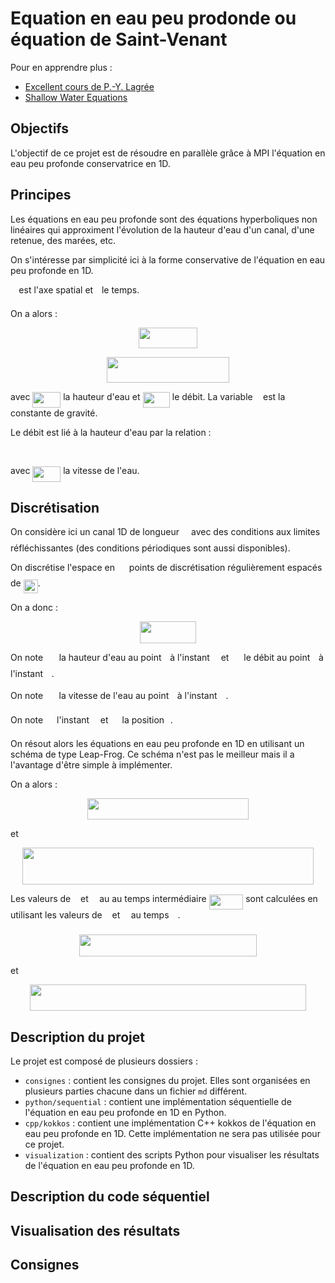 # Equation en eau peu prodonde ou équation de Saint-Venant

Pour en apprendre plus :
- [Excellent cours de P.-Y. Lagrée](http://www.lmm.jussieu.fr/~lagree/COURS/MFEnv/code_C_saintvenant.pdf)
- [Shallow Water Equations](https://en.wikipedia.org/wiki/Shallow_water_equations)

## Objectifs

L'objectif de ce projet est de résoudre en parallèle grâce à MPI l'équation en eau peu profonde conservatrice en 1D.

## Principes

Les équations en eau peu profonde sont des équations hyperboliques non linéaires qui approximent l'évolution de la hauteur d'eau d'un canal, d'une retenue, des marées, etc. 

On s'intéresse par simplicité ici à la forme conservative de l'équation en eau peu profonde en 1D.

<img src=".extra//332cc365a4987aacce0ead01b8bdcc0b.svg?invert_in_darkmode" align=middle width=9.39498779999999pt height=14.15524440000002pt/> est l'axe spatial et <img src=".extra//4f4f4e395762a3af4575de74c019ebb5.svg?invert_in_darkmode" align=middle width=5.936097749999991pt height=20.221802699999984pt/> le temps.

On a alors :

<p align="center"><img src=".extra//da8b741226d5b438916942d8c424e5b8.svg?invert_in_darkmode" align=middle width=94.29268859999999pt height=33.81208709999999pt/></p>

<p align="center"><img src=".extra//ef31e6d98a2f7af7791da83dde005918.svg?invert_in_darkmode" align=middle width=196.4695524pt height=40.11819404999999pt/></p>

avec <img src=".extra//a27a154b65070f4fd50a9569305d300e.svg?invert_in_darkmode" align=middle width=44.89351679999999pt height=24.65753399999998pt/> la hauteur d'eau et <img src=".extra//1c1234bab9a0971ca47482c25920fffe.svg?invert_in_darkmode" align=middle width=43.35048959999999pt height=24.65753399999998pt/> le débit. La variable <img src=".extra//3cf4fbd05970446973fc3d9fa3fe3c41.svg?invert_in_darkmode" align=middle width=8.430376349999989pt height=14.15524440000002pt/> est la constante de gravité.

Le débit est lié à la hauteur d'eau par la relation :

<p align="center"><img src=".extra//eb771483475c6b6c5fb210a0c09d672c.svg?invert_in_darkmode" align=middle width=154.9943109pt height=16.438356pt/></p>

avec <img src=".extra//9a1205e73049dcbe49e500982405ce76.svg?invert_in_darkmode" align=middle width=44.832674699999984pt height=24.65753399999998pt/> la vitesse de l'eau.

## Discrétisation

On considère ici un canal 1D de longueur <img src=".extra//ddcb483302ed36a59286424aa5e0be17.svg?invert_in_darkmode" align=middle width=11.18724254999999pt height=22.465723500000017pt/> avec des conditions aux limites réfléchissantes (des conditions périodiques sont aussi disponibles).

On discrétise l'espace en <img src=".extra//f9c4988898e7f532b9f826a75014ed3c.svg?invert_in_darkmode" align=middle width=14.99998994999999pt height=22.465723500000017pt/> points de discrétisation régulièrement espacés de <img src=".extra//3919bbc84b8079e27194efe99a1f6a80.svg?invert_in_darkmode" align=middle width=23.09366069999999pt height=22.465723500000017pt/>.

On a donc :

<p align="center"><img src=".extra//652c1294ead7baca4fb8aada7d2e42b6.svg?invert_in_darkmode" align=middle width=90.2942568pt height=34.999293449999996pt/></p>

On note <img src=".extra//3604591fc2536fef0796984cbe7a104a.svg?invert_in_darkmode" align=middle width=17.59713779999999pt height=22.831056599999986pt/> la hauteur d'eau au point <img src=".extra//77a3b857d53fb44e33b53e4c8b68351a.svg?invert_in_darkmode" align=middle width=5.663225699999989pt height=21.68300969999999pt/> à l'instant <img src=".extra//55a049b8f161ae7cfeb0197d75aff967.svg?invert_in_darkmode" align=middle width=9.86687624999999pt height=14.15524440000002pt/> et <img src=".extra//a1ba3f6d4e7498de97c6dde4ffeb491d.svg?invert_in_darkmode" align=middle width=16.05411059999999pt height=21.839370299999988pt/> le débit au point <img src=".extra//77a3b857d53fb44e33b53e4c8b68351a.svg?invert_in_darkmode" align=middle width=5.663225699999989pt height=21.68300969999999pt/> à l'instant <img src=".extra//55a049b8f161ae7cfeb0197d75aff967.svg?invert_in_darkmode" align=middle width=9.86687624999999pt height=14.15524440000002pt/>.

On note <img src=".extra//6302bc0298881fdd4cf1954733ad3f9a.svg?invert_in_darkmode" align=middle width=17.53629569999999pt height=21.839370299999988pt/> la vitesse de l'eau au point <img src=".extra//77a3b857d53fb44e33b53e4c8b68351a.svg?invert_in_darkmode" align=middle width=5.663225699999989pt height=21.68300969999999pt/> à l'instant <img src=".extra//55a049b8f161ae7cfeb0197d75aff967.svg?invert_in_darkmode" align=middle width=9.86687624999999pt height=14.15524440000002pt/>.

On note <img src=".extra//27413cd33c6f718117d8fb364284f787.svg?invert_in_darkmode" align=middle width=14.06212004999999pt height=20.221802699999984pt/> l'instant <img src=".extra//55a049b8f161ae7cfeb0197d75aff967.svg?invert_in_darkmode" align=middle width=9.86687624999999pt height=14.15524440000002pt/> et <img src=".extra//9fc20fb1d3825674c6a279cb0d5ca636.svg?invert_in_darkmode" align=middle width=14.045887349999989pt height=14.15524440000002pt/> la position <img src=".extra//77a3b857d53fb44e33b53e4c8b68351a.svg?invert_in_darkmode" align=middle width=5.663225699999989pt height=21.68300969999999pt/>.

On résout alors les équations en eau peu profonde en 1D en utilisant un schéma de type Leap-Frog.
Ce schéma n'est pas le meilleur mais il a l'avantage d'être simple à implémenter.

On a alors :

<p align="center"><img src=".extra//02b0ee35d24218cb4db3b50b2281bfb1.svg?invert_in_darkmode" align=middle width=258.61056705pt height=33.62942055pt/></p>

et 

<p align="center"><img src=".extra//3bd3a7a05c89a5da6db5ad63c607dc3d.svg?invert_in_darkmode" align=middle width=465.36947489999994pt height=59.1786591pt/></p>

Les valeurs de <img src=".extra//d5c18a8ca1894fd3a7d25f242cbe8890.svg?invert_in_darkmode" align=middle width=7.928106449999989pt height=14.15524440000002pt/> et <img src=".extra//2ad9d098b937e46f9f58968551adac57.svg?invert_in_darkmode" align=middle width=9.47111549999999pt height=22.831056599999986pt/> au au temps intermédiaire <img src=".extra//e2786a754952ac6992cd3299d8ccb6a2.svg?invert_in_darkmode" align=middle width=54.61569629999999pt height=24.65753399999998pt/> sont calculées en utilisant les valeurs de <img src=".extra//d5c18a8ca1894fd3a7d25f242cbe8890.svg?invert_in_darkmode" align=middle width=7.928106449999989pt height=14.15524440000002pt/> et <img src=".extra//2ad9d098b937e46f9f58968551adac57.svg?invert_in_darkmode" align=middle width=9.47111549999999pt height=22.831056599999986pt/> au temps <img src=".extra//55a049b8f161ae7cfeb0197d75aff967.svg?invert_in_darkmode" align=middle width=9.86687624999999pt height=14.15524440000002pt/>.

<p align="center"><img src=".extra//44137b708da8839b777c8ca64ff621c0.svg?invert_in_darkmode" align=middle width=283.8912186pt height=34.750915649999996pt/></p>

et

<p align="center"><img src=".extra//ee822ec16cfd1ae6da776916e452a097.svg?invert_in_darkmode" align=middle width=441.8228446499999pt height=42.668194799999995pt/></p>


## Description du projet

Le projet est composé de plusieurs dossiers :

- `consignes` :  contient les consignes du projet. Elles sont organisées en plusieurs parties chacune dans un fichier `md` différent.
- `python/sequential` : contient une implémentation séquentielle de l'équation en eau peu profonde en 1D en Python.
- `cpp/kokkos` : contient une implémentation C++ kokkos de l'équation en eau peu profonde en 1D. Cette implémentation ne sera pas utilisée pour ce projet.
- `visualization` : contient des scripts Python pour visualiser les résultats de l'équation en eau peu profonde en 1D.

## Description du code séquentiel

## Visualisation des résultats

## Consignes








